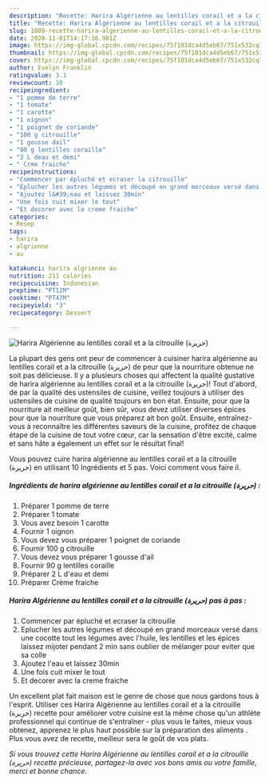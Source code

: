 ```yaml
---
description: "Recette: Harira Algérienne au lentilles corail et a la citrouille (حريرة)"
title: "Recette: Harira Algérienne au lentilles corail et a la citrouille (حريرة)"
slug: 1809-recette-harira-algerienne-au-lentilles-corail-et-a-la-citrouille
date: 2020-11-01T14:17:16.981Z
image: https://img-global.cpcdn.com/recipes/75f101dca4d5eb67/751x532cq70/harira-algerienne-au-lentilles-corail-et-a-la-citrouille-حريرة-photo-principale-de-la-recette.jpg
thumbnail: https://img-global.cpcdn.com/recipes/75f101dca4d5eb67/751x532cq70/harira-algerienne-au-lentilles-corail-et-a-la-citrouille-حريرة-photo-principale-de-la-recette.jpg
cover: https://img-global.cpcdn.com/recipes/75f101dca4d5eb67/751x532cq70/harira-algerienne-au-lentilles-corail-et-a-la-citrouille-حريرة-photo-principale-de-la-recette.jpg
author: Evelyn Franklin
ratingvalue: 3.1
reviewcount: 10
recipeingredient:
- "1 pomme de terre"
- "1 tomate"
- "1 carotte"
- "1 oignon"
- "1 poignet de coriande"
- "100 g citrouille"
- "1 gousse dail"
- "90 g lentilles coraille"
- "2 L deau et demi"
- " Crme fraiche"
recipeinstructions:
- "Commencer par épluché et ecraser la citrouille"
- "Eplucher les autres légumes et découpé en grand morceaux versé dans une cocotte tout les légumes avec l&#39;huile, les lentilles et les épices laissez mijoter pendant 2 min sans oublier de mélanger pour eviter que sa colle"
- "Ajoutez l&#39;eau et laissez 30min"
- "Une fois cuit mixer le tout"
- "Et decorer avec la creme fraiche"
categories:
- Resep
tags:
- harira
- algrienne
- au

katakunci: harira algrienne au 
nutrition: 211 calories
recipecuisine: Indonesian
preptime: "PT12M"
cooktime: "PT47M"
recipeyield: "3"
recipecategory: Dessert

---
```



![Harira Algérienne au lentilles corail et a la citrouille (حريرة)](https://img-global.cpcdn.com/recipes/75f101dca4d5eb67/751x532cq70/harira-algerienne-au-lentilles-corail-et-a-la-citrouille-حريرة-photo-principale-de-la-recette.jpg)

La plupart des gens ont peur de commencer à cuisiner harira algérienne au lentilles corail et a la citrouille (حريرة) de peur que la nourriture obtenue ne soit pas délicieuse. Il y a plusieurs choses qui affectent la qualité gustative de harira algérienne au lentilles corail et a la citrouille (حريرة)! Tout d'abord, de par la qualité des ustensiles de cuisine, veillez toujours à utiliser des ustensiles de cuisine de qualité toujours en bon état. Ensuite, pour que la nourriture ait meilleur goût, bien sûr, vous devez utiliser diverses épices pour que la nourriture que vous préparez ait bon goût. Ensuite, entraînez-vous à reconnaître les différentes saveurs de la cuisine, profitez de chaque étape de la cuisine de tout votre cœur, car la sensation d'être excité, calme et sans hâte a également un effet sur le résultat final!

<!--inarticleads1-->

Vous pouvez cuire harira algérienne au lentilles corail et a la citrouille (حريرة) en utilisant 10 Ingrédients et 5 pas. Voici comment vous faire il.

##### Ingrédients de harira algérienne au lentilles corail et a la citrouille (حريرة) :

1. Préparer 1 pomme de terre
1. Préparer 1 tomate
1. Vous avez besoin 1 carotte
1. Fournir 1 oignon
1. Vous devez vous préparer 1 poignet de coriande
1. Fournir 100 g citrouille
1. Vous devez vous préparer 1 gousse d&#39;ail
1. Fournir 90 g lentilles coraille
1. Préparer 2 L d&#39;eau et demi
1. Préparer  Crème fraiche




<!--inarticleads2-->

##### Harira Algérienne au lentilles corail et a la citrouille (حريرة) pas à pas :

1. Commencer par épluché et ecraser la citrouille
1. Eplucher les autres légumes et découpé en grand morceaux versé dans une cocotte tout les légumes avec l&#39;huile, les lentilles et les épices laissez mijoter pendant 2 min sans oublier de mélanger pour eviter que sa colle
1. Ajoutez l&#39;eau et laissez 30min
1. Une fois cuit mixer le tout
1. Et decorer avec la creme fraiche




<!--inarticleads1-->

<p>
Un excellent plat fait maison est le genre de chose que nous gardons tous à l'esprit. Utiliser ces Harira Algérienne au lentilles corail et a la citrouille (حريرة) recette pour améliorer votre cuisine est la même chose qu'un athlète professionnel qui continue de s'entraîner - plus vous le faites, mieux vous obtenez, apprenez le plus haut possible sur la préparation des aliments . Plus vous avez de recette, meilleur sera le goût de vos plats.
</p>

<p>
<i>Si vous trouvez cette Harira Algérienne au lentilles corail et a la citrouille (حريرة) recette précieuse, partagez-la avec vos bons amis ou votre famille, merci et bonne chance.</i>
</p>
